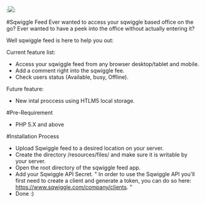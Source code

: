 
:![](https://raw2.github.com/everywhereis/sqwiggle-feed/master/sqwigglefeed.PNG):

 #Sqwiggle Feed
 Ever wanted to access your sqwiggle based office on the go?
 Ever wanted to have a peek into the office without actually entering it?
 
 Well sqwiggle feed is here to help you out:
  
 Current feature list:
 
  - Access your sqwiggle feed from any browser desktop/tablet and mobile.
  - Add a comment right into the sqwiggle fee.
  - Check users status (Available, busy, Offline).
 
 Future feature:
 
  - New intal proccess using HTLM5 local storage.
 
 #Pre-Requirement

  - PHP 5.X and above
 
 #Installation Process
 
  - Upload Sqwiggle feed to a desired location on your server.
  -	Create the directory /resources/files/ and make sure it is writable by your server.
  - Open the root directory of the sqwiggle feed app.
  - Add your Sqwiggle API Secret. 
  " In order to use the Sqwiggle API you'll first need to create a client and generate a token, you can do so here: https://www.sqwiggle.com/company/clients. "
  - Done :)
  





